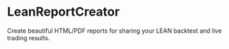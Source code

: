 # LeanReportCreator
Create beautiful HTML/PDF reports for sharing your LEAN backtest and live trading results.
